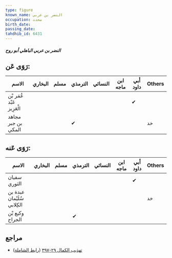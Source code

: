 ```yaml
---
type: figure
known_name: النضر بن عربي
occupation: محدث
birth_date:
passing_date:
tahdhib_id: 6431
---
```

##### النضر بن عربي الباهلي أبو روح

## رَوَى عَن:
| الاسم                     | البخاري | مسلم | الترمذي | النسائي | ابن ماجه | أبي داود | Others |
| ------------------------- | ------- | ---- | ------- | ------- | -------- | -------- | ------ |
| عُمَر بْن عَبْد الْعَزِيز |         |      |         |         |          | ✔        |        |
| مجاهد بن جبر المكي        |         |      | ✔       |         |          |          | خد     |
## رَوَى عَنه:
| الاسم                      | البخاري | مسلم | الترمذي | النسائي | ابن ماجه | أبي داود | Others |
| -------------------------- | ------- | ---- | ------- | ------- | -------- | -------- | ------ |
| سفيان الثوري               |         |      |         |         |          | ✔        |        |
| عبدة بن سُلَيْمان الكِلابي |         |      |         |         |          |          | خد     |
| وكيع بْن الجراح            |         |      | ✔       |         |          |          |        |
## مراجع
- [تهذيب الكمال ٢٩-٣٩٧](obsidian://open?vault=Tahdhib-al-Kamal&file=Figures/٦٤٣١-النضر%20بن%20عربي%20الباهلي%20أبو%20روح) ([رابط الشاملة](https://shamela.ws/book/3722/15968))